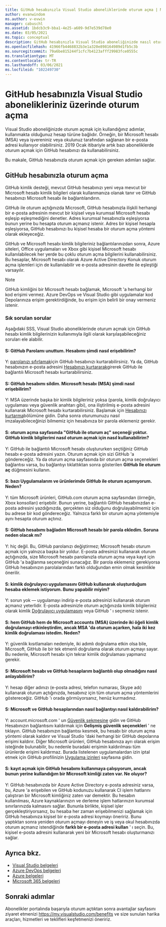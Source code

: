 ```yaml
---
title: GitHub hesabınızla Visual Studio aboneliklerinde oturum açma | Microsoft Docs
author: evanwindom
ms.author: v-evwin
manager: cabuschl
ms.assetid: 1bdcb3c9-bba1-4e25-a609-9d7e539d78e0
ms.date: 03/05/2021
ms.topic: conceptual
description: GitHub hesabınızla Visual Studio aboneliğinizde nasıl oturum kullanabileceğinizi öğrenin.
ms.openlocfilehash: 41966fb4468832b3e1a320e898164989d1fb5c3b
ms.sourcegitcommit: 79a6be815244f1cfc7b4123afff29983fce0555c
ms.translationtype: MT
ms.contentlocale: tr-TR
ms.lasthandoff: 03/06/2021
ms.locfileid: "102249730"
---
```

# <a name="signing-in-to-visual-studio-subscriptions-with-your-github-account"></a>GitHub hesabınızla Visual Studio abonelikleriniz üzerinde oturum açma 

Visual Studio aboneliğinizde oturum açmak için kullandığınız adımlar, kullanmakta olduğunuz hesap türüne bağlıdır. Örneğin, bir Microsoft hesabı (MSA) veya işvereniniz veya okulunuz tarafından sağlanan bir e-posta adresi kullanıyor olabilirsiniz. 2019 Ocak itibariyle artık bazı aboneliklerde oturum açmak için GitHub hesabınızı da kullanabilirsiniz. 

Bu makale, GitHub hesabınızla oturum açmak için gereken adımları sağlar.

## <a name="signing-in-with-your-github-account"></a>GitHub hesabınızla oturum açma

GitHub kimlik desteği, mevcut GitHub hesabınızı yeni veya mevcut bir Microsoft hesabı kimlik bilgileri olarak kullanmanıza olanak tanır ve GitHub hesabınızı Microsoft hesabı ile bağlantılandırın. 

GitHub ile oturum açtığınızda Microsoft, GitHub hesabınızla ilişkili herhangi bir e-posta adresinin mevcut bir kişisel veya kurumsal Microsoft hesabı eşleşip eşleşmediğini denetler. Adres kurumsal hesabınızla eşleşiyorsa bunun yerine bu hesapta oturum açmanız istenir. Adres bir kişisel hesapla eşleşiyorsa, GitHub hesabınızı bu kişisel hesaba bir oturum açma yöntemi olarak ekleyeceğiz.

GitHub ve Microsoft hesabı kimlik bilgileriniz bağlantılarınızdan sonra, Azure siteleri, Office uygulamaları ve Xbox gibi kişisel Microsoft hesabı kullanılabilecek her yerde bu çoklu oturum açma bilgilerini kullanabilirsiniz. Bu hesaplar, Microsoft hesabı olarak Azure Active Directory Konuk oturum açma işlemleri için de kullanılabilir ve e-posta adresinin davette ile eşleştiği varsayılır.

> [!NOTE]
> GitHub kimliğini bir Microsoft hesabı bağlamak, Microsoft 'a herhangi bir kod erişimi vermez. Azure DevOps ve Visual Studio gibi uygulamalar kod Depolarınıza erişim gerektirdiğinde, bu erişim için belirli bir onay vermeniz istenir. 

### <a name="frequently-asked-questions"></a>Sık sorulan sorular
Aşağıdaki SSS, Visual Studio aboneliklerinde oturum açmak için GitHub hesabı kimlik bilgilerinizin kullanımıyla ilgili olarak karşılaşabileceğiniz soruları ele alabilir.

#### <a name="q-i-forgot-my-github-password--how-can-i-access-my-account-now"></a>S: GitHub Parolamı unuttum.  Hesabımı şimdi nasıl erişebilirim?
Y: [parolanızı sıfırlamak](https://github.com/password_reset)için GitHub hesabınızı kurtarabilirsiniz. Ya da, GitHub hesabınızın e-posta adresini [Hesabınızı kurtararak](https://account.live.com/password/reset)girerek GitHub ile bağlantılı Microsoft hesabı kurtarabilirsiniz.

#### <a name="q-i-deleted-my-github-account--how-can-i-access-my-microsoft-account-msa-now"></a>S: GitHub hesabımı sildim.  Microsoft hesabı (MSA) şimdi nasıl erişebilirim?
Y: MSA üzerinde başka bir kimlik bilgileriniz yoksa (parola, kimlik doğrulayıcı uygulaması veya güvenlik anahtarı gibi), ona iliştirilmiş e-posta adresini kullanarak Microsoft hesabı kurtarabilirsiniz. Başlamak için [Hesabınızı kurtarma](https://account.live.com/password/reset)bölümüne gidin. Daha sonra oturumunuzu nasıl imzalayabileceğinizi bilmemiz için hesabınıza bir parola eklemeniz gerekir. 

#### <a name="q-theres-no-sign-in-with-github-option-on-the-sign-in-page--how-can-i-use-my-github-credentials-to-sign-in"></a>S: oturum açma sayfasında "GitHub ile oturum aç" seçeneği yoktur.  GitHub kimlik bilgilerimi nasıl oturum açmak için nasıl kullanabilirim?
Y: GitHub ile bağlantılı Microsoft hesabı oluştururken seçtiğiniz GitHub hesabı e-posta adresini yazın. Oturum açmak için sizi GitHub 'a göndereceğiz. Ya da oturum açma sayfasında bir oturum açma seçenekleri bağlantısı varsa, bu bağlantıyı tıklattıktan sonra gösterilen **GitHub Ile oturum aç** düğmesini kullanın. 

#### <a name="q-i-cant-sign-in-to-some-of-my-apps-and-products-with-github--why"></a>S: bazı Uygulamalarım ve ürünlerimde GitHub ile oturum açamıyorum.  Neden?
Y: tüm Microsoft ürünleri, GitHub.com oturum açma sayfasından (örneğin, Xbox konsolları) erişebilir. Bunun yerine, bağlantılı GitHub hesabınızdan e-posta adresini yazdığınızda, gerçekten siz olduğunu doğrulayabilmemiz için bu adrese bir kod göndereceğiz. Yalnızca farklı bir oturum açma yöntemiyle aynı hesapta oturum açtınız. 

#### <a name="q--ive-added-a-password-to-the-microsoft-account-i-have-linked-to-my-github-account--will-that-cause-a-problem"></a>S: GitHub hesabımı bağladım Microsoft hesabı bir parola ekledim.  Soruna neden olacak mı?
Y: hiç değil. Bu, GitHub parolanızı değiştirmez; Microsoft hesabı oturum açmak için yalnızca başka bir yoldur. E-posta adresinizi kullanarak oturum açtığınızda, size Microsoft hesabı parolanızla oturum açma veya kayıt için GitHub 'a bağlanma seçeneğini sunacağız. Bir parola eklemeniz gerekiyorsa GitHub hesabınızın parolalarından farklı olduğundan emin olmak kesinlikle önerilir.

#### <a name="q-i-want-to-add-the-authenticator-app-to-the-account-i-created-using-github--can-i-do-that"></a>S: kimlik doğrulayıcı uygulamasını GitHub kullanarak oluşturduğum hesaba eklemek istiyorum.  Bunu yapabilir miyim?
Y: sorun yok — uygulamayı indirip e-posta adresinizi kullanarak oturum açmanız yeterlidir. E-posta adresinizle oturum açtığınızda kimlik bilgileriniz olarak kimlik [Doğrulayıcı uygulamasını](https://www.microsoft.com/p/microsoft-authenticator/9nblgggzmcj6) veya GitHub ' ı seçmeniz istenir.

#### <a name="q-ive-enabled-two-factor-authentication-on-both-my-github-and-microsoft-accounts-msa-but-when-i-sign-in-to-my-msa-im-still-asked-to-authenticate-twice--why"></a>S: hem GitHub hem de Microsoft accounts (MSA) üzerinde iki öğeli kimlik doğrulamayı etkinleştirdim, ancak MSA 'da oturum açarken, hala iki kez kimlik doğrulaması istedim.  Neden?
Y: güvenlik kısıtlamaları nedeniyle, iki adımlı doğrulama etkin olsa bile, Microsoft, GitHub ile bir tek etmenli doğrulama olarak oturum açmayı sayar. Bu nedenle, Microsoft hesabı için tekrar kimlik doğrulaması yapmanız gerekir. 

#### <a name="q--how-can-i-tell-if-my-microsoft-account-and-github-accounts-are-linked"></a>S: Microsoft hesabı ve GitHub hesaplarım bağlantılı olup olmadığını nasıl anlayabilirim?
Y: hesap diğer adınızı (e-posta adresi, telefon numarası, Skype adı) kullanarak oturum açtığınızda, hesabınız için tüm oturum açma yöntemlerini göstereceğiz. GitHub 'ı orada görmüyorsanız, henüz kurmadınız.

#### <a name="q--how-can-i-unlink-my-microsoft-and-github-accounts"></a>S: Microsoft ve GitHub hesaplarından nasıl bağlantıyı nasıl kaldırabilirim? 
Y: account.microsoft.com ' un [Güvenlik sekmesine](https://account.microsoft.com/security) gidin ve GitHub Hesabınızın bağlantısını kaldırmak için **Gelişmiş güvenlik seçenekleri** ' ne tıklayın. GitHub hesabınızın bağlantısı kesmek, bu hesabı bir oturum açma yöntemi olarak kaldırır ve Visual Studio 'daki herhangi bir GitHub depolarına erişimi kaldırır. Diğer Microsoft ürünleri, GitHub hesabınıza ayrı olarak erişim isteğinde bulunabilir, bu nedenle buradaki erişimin kaldırılması tüm ürünlerde erişimi kaldırmaz. Burada listelenen uygulamalardan izin iptal etmek için GitHub profilinizin [Uygulama izinleri](https://github.com/settings/applications) sayfasına gidin.

#### <a name="q--i-try-to-use-my-github-account-to-sign-in-but-im-prompted-that-i-already-have-a-microsoft-identity-that-i-should-use-instead--whats-happening"></a>S: kayıt açmak için GitHub hesabımı kullanmaya çalışıyorum, ancak bunun yerine kullandığım bir Microsoft kimliği zaten var.  Ne oluyor?
Y: GitHub hesabınızda bir Azure Active Directory e-posta adresiniz varsa, bu, Azure 'a erişebilen ve GitHub kodunuzu kullanarak CI işlem hatlarını çalıştıran bir Microsoft kimliğiniz zaten var demektir. Bu hesabın kullanılması, Azure kaynaklarınızın ve derleme işlem hatlarınızın kurumsal sınırlarınızda kalmasını sağlar. Bununla birlikte, kişisel işler gerçekleştiriyorsanız, bu hesaba her zaman erişebilmenizi sağlamak için GitHub hesabınıza kişisel bir e-posta adresi koymayı öneririz. Bunu yaptıktan sonra yeniden oturum açmayı deneyin ve iş veya okul hesabınızda oturum açmanız istendiğinde **farklı bir e-posta adresi kullan** ' ı seçin. Bu, kişisel e-posta adresini kullanarak yeni bir Microsoft hesabı oluşturmanızı sağlar.

## <a name="see-also"></a>Ayrıca bkz.
- [Visual Studio belgeleri](/visualstudio/)
- [Azure DevOps belgeleri](/azure/devops/)
- [Azure belgeleri](/azure/)
- [Microsoft 365 belgeleri](/microsoft-365/)

## <a name="next-steps"></a>Sonraki adımlar
Abonelikler portalında başarıyla oturum açtıktan sonra avantajlar sayfasını ziyaret etmenizi https://my.visualstudio.com/benefits ve size sunulan harika araçları, hizmetleri ve teklifleri keşfetmenizi öneririz.